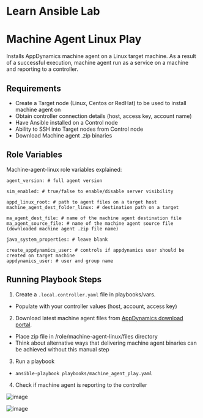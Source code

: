 # Learn Ansible Lab

Machine Agent Linux Play
=========

Installs AppDynamics machine agent on a Linux target machine. 
As a result of a successful execution, machine agent run as a service on a machine and reporting to a controller.

Requirements
------------

- Create a Target node (Linux, Centos or RedHat) to be used to install machine agent on
- Obtain controller connection details (host, access key, account name)
- Have Ansible installed on a Control node
- Ability to SSH into Target nodes from Control node
- Download Machine agent .zip binaries

Role Variables
--------------
Machine-agent-linux role variables explained:

```
agent_version: # full agent version

sim_enabled: # true/false to enable/disable server visibility

appd_linux_root: # path to agent files on a target host
machine_agent_dest_folder_linux: # destination path on a target

ma_agent_dest_file: # name of the machine agent destination file
ma_agent_source_file: # name of the machine agent source file (downloaded machine agent .zip file name)

java_system_properties: # leave blank

create_appdynamics_user: # controls if appdynamics user should be created on target machine
appdynamics_user: # user and group name
```

Running Playbook Steps
----------------

1. Create a `.local.controller.yaml` file in playbooks/vars. 
- Populate with your controller values (host, account, access key)

2. Download latest machine agent files from [AppDynamics download portal](https://accounts.appdynamics.com/downloads). 
- Place zip file in /role/machine-agent-linux/files directory
- Think about alternative ways that delivering machine agent binaries can be achieved without this manual step

3. Run a playbook
- `ansible-playbook playbooks/machine_agent_play.yaml`

4. Check if machine agent is reporting to the controller

![image](https://user-images.githubusercontent.com/82029748/158177488-eb6d8388-7576-4092-aece-ded9a49014f4.png)


![image](https://user-images.githubusercontent.com/82029748/158177026-86b4bb1f-6f69-41ee-bf04-85c4faeff169.png)


